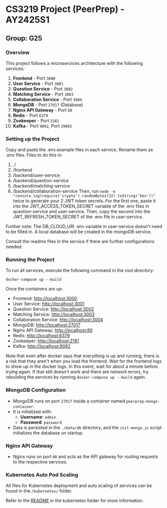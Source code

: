 # CS3219 Project (PeerPrep) - AY2425S1
## Group: G25

### Overview
This project follows a microservices architecture with the following services:
1. **Frontend** - Port `3000`
2. **User Service** - Port `3001`
3. **Question Service** - Port `3002`
4. **Matching Service** - Port `3003`
5. **Collaboration Service** - Port `3004`
6. **MongoDB** - Port `27017` (Database)
7. **Nginx API Gateway** - Port `80`
8. **Redis** - Port `6379`
9. **Zookeeper** - Port `2181`
10. **Kafka** - Port `9092`, Port `29092`

### Setting up the Project
Copy and paste the .env.example files in each service. Rename them as .env files.
Files to do this in:
1. ./
2. /frontend
3. /backend/user-service
4. /backend/question-service
5. /backend/matching-service
6. /backend/collaboration-service
Then, run `node -e "console.log(require('crypto').randomBytes(32).toString('hex'))"` twice to generate
your 2 JWT token secrets. For the first one, paste it into the JWT_ACCESS_TOKEN_SECRET variable of
the .env files in question-service and user-service. Then, copy the second into the
JWT_REFRESH_TOKEN_SECRET of the .env file in user-service. 

Further note: The DB_CLOUD_URI .env variable in user-service doesn't need to be filled in. A local
database will be created in the mongoDB service. 

Consult the readme files in the service if there are further configurations needed.
### Running the Project

To run all services, execute the following command in the root directory:

`docker-compose up --build`

Once the containers are up:
- Frontend: [http://localhost:3000](http://localhost:3000)
- User Service: [http://localhost:3001](http://localhost:3001)
- Question Service: [http://localhost:3002](http://localhost:3002)
- Matching Service: [http://localhost:3003](http://localhost:3003)
- Collaboration Service: [http://localhost:3004](http://localhost:3004)
- MongoDB: [http://localhost:27017](http://localhost:27017)
- Nginx API Gateway: [http://localhost:80](http://localhost:80)
- Redis: [http://localhost:6379](http://localhost:6379)
- Zookeeper: [http://localhost:2181](http://localhost:2181)
- Kafka: [http://localhost:9092](http://localhost:9092)

Note that even after docker says that everything is up and running, there is a risk that they aren't when you load the frontend.  Wait for the frontend logs to show up in the docker logs.
In this event, wait for about a minute before trying again. If that still doesn't work and there are network errors, try
rebuilding the services by running `docker-compose up --build` again.

### MongoDB Configuration

- MongoDB runs on port `27017` inside a container named `peerprep-mongo-container`.
- It is initialized with:
  - **Username**: `admin`
  - **Password**: `password`
- Data is persisted in the `./data/db` directory, and the `init-mongo.js` script initializes the database on startup.

### Nginx API Gateway

- Nginx runs on port `80` and acts as the API gateway for routing requests to the respective services.

### Kubernetes Auto Pod Scaling

All files for Kubernetes deployment and auto scaling of services can be found in the `/kubernetes/` folder.

Refer to the [README](/kubernetes/README.md) in the kubernetes folder for more information.
